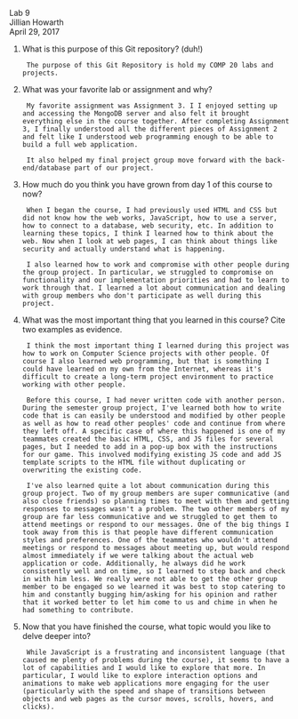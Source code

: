 Lab 9  
Jillian Howarth  
April 29, 2017  

1. What is this purpose of this Git repository? (duh!)

		The purpose of this Git Repository is hold my COMP 20 labs and projects.

2. What was your favorite lab or assignment and why?

		My favorite assignment was Assignment 3. I I enjoyed setting up and accessing the MongoDB server and also felt it brought everything else in the course together. After completing Assignment 3, I finally understood all the different pieces of Assignment 2 and felt like I understood web programming enough to be able to build a full web application. 
		
		It also helped my final project group move forward with the back-end/database part of our project.

3. How much do you think you have grown from day 1 of this course to now?

		When I began the course, I had previously used HTML and CSS but did not know how the web works, JavaScript, how to use a server, how to connect to a database, web security, etc. In addition to learning these topics, I think I learned how to think about the web. Now when I look at web pages, I can think about things like security and actually understand what is happening.

		I also learned how to work and compromise with other people during the group project. In particular, we struggled to compromise on functionality and our implementation priorities and had to learn to work through that. I learned a lot about communication and dealing with group members who don't participate as well during this project.

4. What was the most important thing that you learned in this course? Cite two examples as evidence.

		I think the most important thing I learned during this project was how to work on Computer Science projects with other people. Of course I also learned web programming, but that is something I could have learned on my own from the Internet, whereas it's difficult to create a long-term project environment to practice working with other people. 

		Before this course, I had never written code with another person. During the semester group project, I've learned both how to write code that is can easily be understood and modified by other people as well as how to read other peoples' code and continue from where they left off. A specific case of where this happened is one of my teammates created the basic HTML, CSS, and JS files for several pages, but I needed to add in a pop-up box with the instructions for our game. This involved modifying existing JS code and add JS template scripts to the HTML file without duplicating or overwriting the existing code. 

		I've also learned quite a lot about communication during this group project. Two of my group members are super communicative (and also close friends) so planning times to meet with them and getting responses to messages wasn't a problem. The two other members of my group are far less communicative and we struggled to get them to attend meetings or respond to our messages. One of the big things I took away from this is that people have different communication styles and preferences. One of the teammates who wouldn't attend meetings or respond to messages about meeting up, but would respond almost immediately if we were talking about the actual web application or code. Additionally, he always did he work consistently well and on time, so I learned to step back and check in with him less. We really were not able to get the other group member to be engaged so we learned it was best to stop catering to him and constantly bugging him/asking for his opinion and rather that it worked better to let him come to us and chime in when he had something to contribute. 

5. Now that you have finished the course, what topic would you like to delve deeper into?

		While JavaScript is a frustrating and inconsistent language (that caused me plenty of problems during the course), it seems to have a lot of capabilities and I would like to explore that more. In particular, I would like to explore interaction options and animations to make web applications more engaging for the user (particularly with the speed and shape of transitions between objects and web pages as the cursor moves, scrolls, hovers, and clicks).
